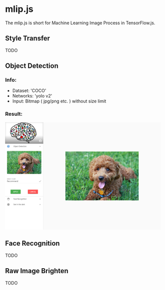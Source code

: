 # mlip.js

The mlip.js is short for Machine Learning Image Process in TensorFlow.js.

## Style Transfer

TODO

## Object Detection

### Info:

- Dataset: 'COCO'
- Networks: 'yolo v2'
- Input: Bitmap ( jpg/png etc. ) without size limit

### Result:

![](docs/imgs/object_result.png)

## Face Recognition

TODO

## Raw Image Brighten

TODO
